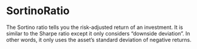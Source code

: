 # SortinoRatio
The Sortino ratio tells you the risk-adjusted return of an investment. It is similar to the Sharpe ratio except it only considers “downside deviation”. In other words, it only uses the asset’s standard deviation of negative returns.
